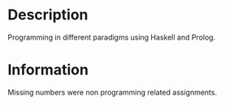 # Description
Programming in different paradigms using Haskell and Prolog.

# Information
Missing numbers were non programming related assignments.
